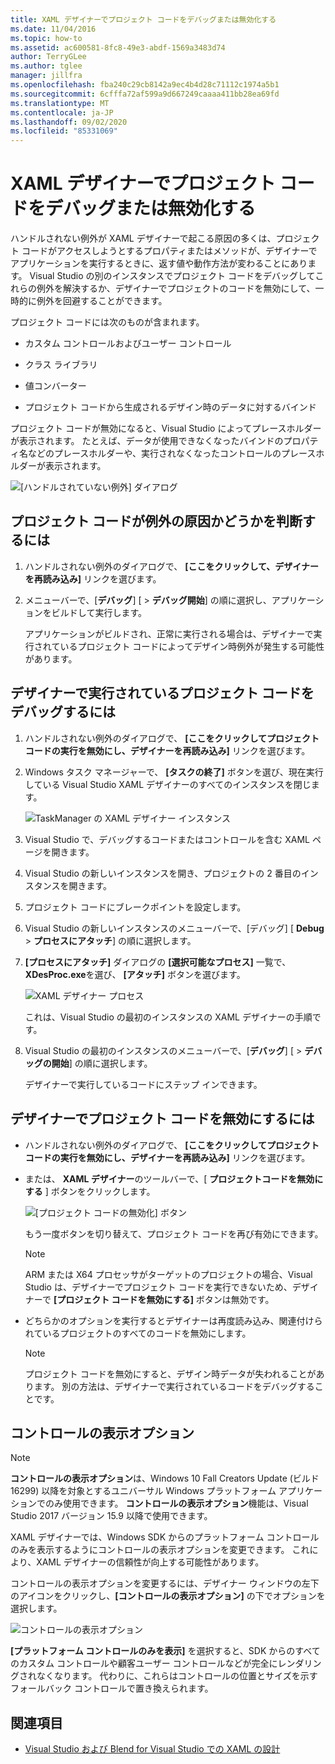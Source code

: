 ```yaml
---
title: XAML デザイナーでプロジェクト コードをデバッグまたは無効化する
ms.date: 11/04/2016
ms.topic: how-to
ms.assetid: ac600581-8fc8-49e3-abdf-1569a3483d74
author: TerryGLee
ms.author: tglee
manager: jillfra
ms.openlocfilehash: fba240c29cb8142a9ec4b4d28c71112c1974a5b1
ms.sourcegitcommit: 6cfffa72af599a9d667249caaaa411bb28ea69fd
ms.translationtype: MT
ms.contentlocale: ja-JP
ms.lasthandoff: 09/02/2020
ms.locfileid: "85331069"
---
```

# <a name="debug-or-disable-project-code-in-xaml-designer"></a>XAML デザイナーでプロジェクト コードをデバッグまたは無効化する

ハンドルされない例外が XAML デザイナーで起こる原因の多くは、プロジェクト コードがアクセスしようとするプロパティまたはメソッドが、デザイナーでアプリケーションを実行するときに、返す値や動作方法が変わることにあります。 Visual Studio の別のインスタンスでプロジェクト コードをデバッグしてこれらの例外を解決するか、デザイナーでプロジェクトのコードを無効にして、一時的に例外を回避することができます。

プロジェクト コードには次のものが含まれます。

- カスタム コントロールおよびユーザー コントロール

- クラス ライブラリ

- 値コンバーター

- プロジェクト コードから生成されるデザイン時のデータに対するバインド

プロジェクト コードが無効になると、Visual Studio によってプレースホルダーが表示されます。 たとえば、データが使用できなくなったバインドのプロパティ名などのプレースホルダーや、実行されなくなったコントロールのプレースホルダーが表示されます。

![[ハンドルされていない例外] ダイアログ](media/xaml_unhandledexception.png)

## <a name="to-determine-if-project-code-is-causing-an-exception"></a>プロジェクト コードが例外の原因かどうかを判断するには

1. ハンドルされない例外のダイアログで、 **[ここをクリックして、デザイナーを再読み込み]** リンクを選びます。

2. メニューバーで、[**デバッグ**] [  >  **デバッグ開始**] の順に選択し、アプリケーションをビルドして実行します。

     アプリケーションがビルドされ、正常に実行される場合は、デザイナーで実行されているプロジェクト コードによってデザイン時例外が発生する可能性があります。

## <a name="to-debug-project-code-running-in-the-designer"></a>デザイナーで実行されているプロジェクト コードをデバッグするには

1. ハンドルされない例外のダイアログで、 **[ここをクリックしてプロジェクト コードの実行を無効にし、デザイナーを再読み込み]** リンクを選びます。

2. Windows タスク マネージャーで、 **[タスクの終了]** ボタンを選び、現在実行している Visual Studio XAML デザイナーのすべてのインスタンスを閉じます。

     ![TaskManager の XAML デザイナー インスタンス](media/xaml_taskmanager.png)

3. Visual Studio で、デバッグするコードまたはコントロールを含む XAML ページを開きます。

4. Visual Studio の新しいインスタンスを開き、プロジェクトの 2 番目のインスタンスを開きます。

5. プロジェクト コードにブレークポイントを設定します。

6. Visual Studio の新しいインスタンスのメニューバーで、[デバッグ] [ **Debug**  >  **プロセスにアタッチ**] の順に選択します。

7. **[プロセスにアタッチ]** ダイアログの **[選択可能なプロセス]** 一覧で、 **XDesProc.exe**を選び、 **[アタッチ]** ボタンを選びます。

     ![XAML デザイナー プロセス](media/xaml_attach.png)

     これは、Visual Studio の最初のインスタンスの XAML デザイナーの手順です。

8. Visual Studio の最初のインスタンスのメニューバーで、[**デバッグ**] [  >  **デバッグの開始**] の順に選択します。

     デザイナーで実行しているコードにステップ インできます。

## <a name="to-disable-project-code-in-the-designer"></a>デザイナーでプロジェクト コードを無効にするには

- ハンドルされない例外のダイアログで、 **[ここをクリックしてプロジェクト コードの実行を無効にし、デザイナーを再読み込み]** リンクを選びます。

- または、 **XAML デザイナー**のツールバーで、[ **プロジェクトコードを無効にする** ] ボタンをクリックします。

     ![[プロジェクト コードの無効化] ボタン](media/xaml_disablecode.png)

     もう一度ボタンを切り替えて、プロジェクト コードを再び有効にできます。

    > [!NOTE]
    > ARM または X64 プロセッサがターゲットのプロジェクトの場合、Visual Studio は、デザイナーでプロジェクト コードを実行できないため、デザイナーで **[プロジェクト コードを無効にする]** ボタンは無効です。

- どちらかのオプションを実行するとデザイナーは再度読み込み、関連付けられているプロジェクトのすべてのコードを無効にします。

    > [!NOTE]
    > プロジェクト コードを無効にすると、デザイン時データが失われることがあります。 別の方法は、デザイナーで実行されているコードをデバッグすることです。

## <a name="control-display-options"></a>コントロールの表示オプション

> [!NOTE]
> **コントロールの表示オプション**は、Windows 10 Fall Creators Update (ビルド 16299) 以降を対象とするユニバーサル Windows プラットフォーム アプリケーションでのみ使用できます。 **コントロールの表示オプション**機能は、Visual Studio 2017 バージョン 15.9 以降で使用できます。

XAML デザイナーでは、Windows SDK からのプラットフォーム コントロールのみを表示するようにコントロールの表示オプションを変更できます。 これにより、XAML デザイナーの信頼性が向上する可能性があります。

コントロールの表示オプションを変更するには、デザイナー ウィンドウの左下のアイコンをクリックし、**[コントロールの表示オプション]** の下でオプションを選択します。

![コントロールの表示オプション](media/control_display_options.png)

**[プラットフォーム コントロールのみを表示]** を選択すると、SDK からのすべてのカスタム コントロールや顧客ユーザー コントロールなどが完全にレンダリングされなくなります。 代わりに、これらはコントロールの位置とサイズを示すフォールバック コントロールで置き換えられます。

## <a name="see-also"></a>関連項目

- [Visual Studio および Blend for Visual Studio での XAML の設計](designing-xaml-in-visual-studio.md)
